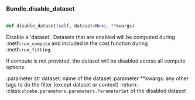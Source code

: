 ### Bundle.disable_dataset

```py

def disable_dataset(self, dataset=None, **kwargs)

```



Disable a 'dataset'.  Datasets that are enabled will be computed
during :meth:`run_compute` and included in the cost function
during :meth:`run_fitting`.

If compute is not provided, the dataset will be disabled across all
compute options.

:parameter str dataset: name of the dataset
:parameter **kwargs: any other tags to do the filter
    (except dataset or context)
:return: :class:`phoebe.parameters.parameters.ParameterSet`
    of the disabled dataset

